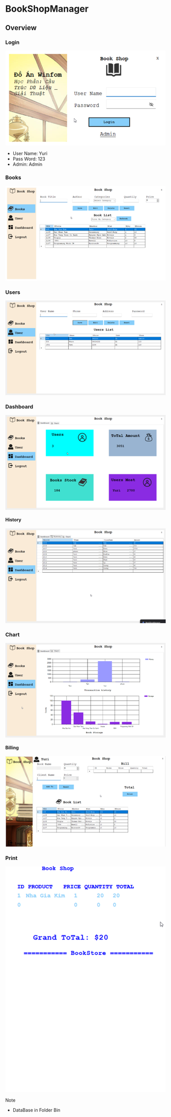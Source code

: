 # BookShopManager

## Overview

### Login

![Login](OverView/login.png)

- User Name: Yuri
- Pass Word: 123
- Admin: Admin

### Books

![Books](OverView/Books.png)

### Users

![Users](OverView/User.png)

### Dashboard

![Dashboard](OverView/dashboard.png)

#### History

![History](OverView/history.png)

### Chart

![](OverView/chart.png)

#### Billing

![Billing](OverView/Builling.png)

### Print

![Print](OverView/print.png)

Note
- DataBase in Folder Bin 
